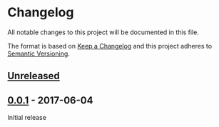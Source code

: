 # Changelog
All notable changes to this project will be documented in this file.

The format is based on [Keep a Changelog](http://keepachangelog.com/en/1.0.0/)
and this project adheres to [Semantic Versioning](http://semver.org/spec/v2.0.0.html).

## [Unreleased]

## [0.0.1] - 2017-06-04
Initial release

[Unreleased]: https://github.com/beanloop/react-with-size/compare/v0.0.2...HEAD
[0.0.1]: https://github.com/beanloop/react-with-size/compare/v0.0.1...v0.0.2

